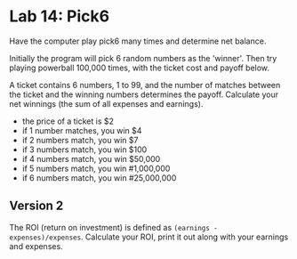 # Lab 14: Pick6

Have the computer play pick6 many times and determine net balance.

Initially the program will pick 6 random numbers as the 'winner'. Then try playing powerball 100,000 times, with the ticket cost and payoff below.

A ticket contains 6 numbers, 1 to 99, and the number of matches between the ticket and the winning numbers determines the payoff. Calculate your net winnings (the sum of all expenses and earnings).

- the price of a ticket is $2
- if 1 number matches, you win $4
- if 2 numbers match, you win $7
- if 3 numbers match, you win $100
- if 4 numbers match, you win $50,000
- if 5 numbers match, you win #1,000,000
- if 6 numbers match, you win #25,000,000

## Version 2

The ROI (return on investment) is defined as `(earnings - expenses)/expenses`. Calculate your ROI, print it out along with your earnings and expenses.